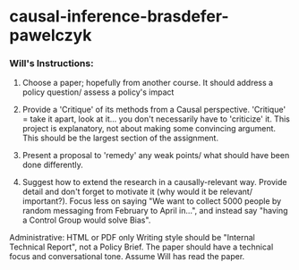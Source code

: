 # causal-inference-brasdefer-pawelczyk

### Will's Instructions:
1) Choose a paper; hopefully from another course.
It should address a policy question/ assess a policy's impact

2) Provide a 'Critique' of its methods from a Causal perspective.
'Critique' = take it apart, look at it... you don't necessarily have to 'criticize' it. This project is explanatory, not about making some convincing argument.
This should be the largest section of the assignment.

3) Present a proposal to 'remedy' any weak points/ what should have been done differently.

4) Suggest how to extend the research in a causally-relevant way.
Provide detail and don't forget to motivate it (why would it be relevant/ important?).
Focus less on saying "We want to collect 5000 people by random messaging from February to April in...", and instead say "having a Control Group would solve Bias".


Administrative:
HTML or PDF only
Writing style should be "Internal Technical Report", not a Policy Brief. 
The paper should have a technical focus and conversational tone.
Assume Will has read the paper.
